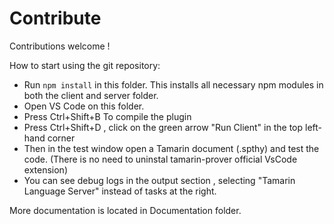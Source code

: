 #  Contribute

Contributions welcome !

How to start using the git repository:

- Run `npm install` in this folder. This installs all necessary npm modules in both the client and server folder. 
- Open VS Code on this folder.
- Press Ctrl+Shift+B To compile the plugin
- Press Ctrl+Shift+D , click on the green arrow "Run Client" in the top left-hand corner
- Then in the test window open a Tamarin document (.spthy) and test the code. (There is no need to uninstal tamarin-prover official VsCode extension)
- You can see debug logs in the output section , selecting "Tamarin Language Server" instead of tasks at the right.


More documentation is located in Documentation folder.